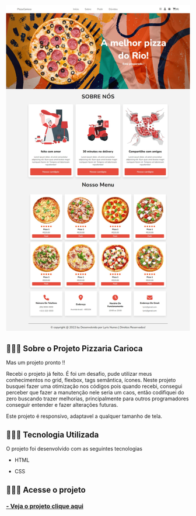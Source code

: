 <h1>
        <img src="images/print.jpeg">
</h1>


## 👩🏽‍💻 Sobre o Projeto Pizzaria Carioca

Mas um projeto pronto !!

Recebi o projeto já feito. É foi um desafio, pude utilizar meus conhecimentos no grid, flexbox, tags semântica, ícones.
Neste projeto busquei fazer uma otimização nos códigos pois quando recebi, consegui perceber que fazer a manutenção nele seria um caos, então codifiquei do zero buscando trazer melhorias, principalmente para outros programadores conseguir entender e fazer alterações futuras.

Este projeto é responsivo, adaptavel a qualquer tamanho de tela.

## 👩🏽‍💻 Tecnologia Utilizada

O projeto foi desenvolvido com as seguintes tecnologias

- HTML

- CSS

## 👩🏽‍💻 Acesse o projeto

 <h3>
        <a href="https://lyrisnunes.github.io/site-pizzaria/"> - Veja o projeto clique aqui </a>
</h3>

